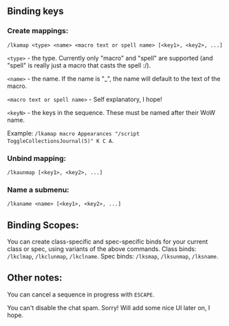 ## Binding keys

### Create mappings:

`/lkamap <type> <name> <macro text or spell name> [<key1>, <key2>, ...]`

`<type>` - the type. Currently only "macro" and "spell" are supported (and "spell" is really just a macro that casts the spell :/).

`<name>` - the name. If the name is "\_", the name will default to the text of the macro.

`<macro text or spell name>` - Self explanatory, I hope!

`<keyN>` - the keys in the sequence. These must be named after their WoW name.

Example: `/lkamap macro Appearances "/script ToggleCollectionsJournal(5)" K C A`.


### Unbind mapping:

`/lkaunmap [<key1>, <key2>, ...]`


### Name a submenu:

`/lkaname <name> [<key1>, <key2>, ...]`


## Binding Scopes:

You can create class-specific and spec-specific binds for your current class or spec, using variants of the above commands. Class binds: `/lkclmap`, `/lkclunmap`, `/lkclname`. Spec binds: `/lksmap`, `/lksunmap`, `/lksname`.


## Other notes:

You can cancel a sequence in progress with `ESCAPE`.

You can't disable the chat spam. Sorry! Will add some nice UI later on, I hope.
